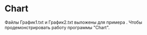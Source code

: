 # Chart


Файлы График1.txt  и График2.txt выложены для примера . Чтобы продемонстрировать работу программы "Chart".
